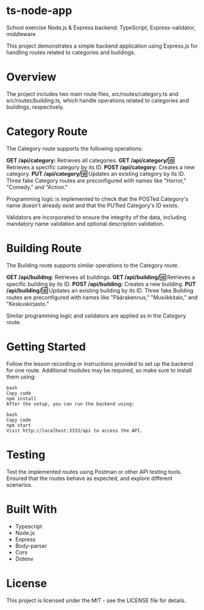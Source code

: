 # ts-node-app
School exercise Node.js & Express backend: TypeScript, Express-validator, middleware

This project demonstrates a simple backend application using Express.js for handling routes related to categories and buildings.

# Overview
The project includes two main route files, src/routes/category.ts and src/routes/building.ts, which handle operations related to categories and buildings, respectively.

# Category Route
The Category route supports the following operations:

**GET /api/category:** Retrieves all categories.
**GET /api/category/:id:** Retrieves a specific category by its ID.
**POST /api/category:**  Creates a new category.
**PUT /api/category/:id:**  Updates an existing category by its ID.
Three fake Category routes are preconfigured with names like "Horror," "Comedy," and "Action."

Programming logic is implemented to check that the POSTed Category's name doesn't already exist and that the PUTted Category's ID exists.

Validators are incorporated to ensure the integrity of the data, including mandatory name validation and optional description validation.

# Building Route
The Building route supports similar operations to the Category route.

**GET /api/building:** Retrieves all buildings.
**GET /api/building/:id:** Retrieves a specific building by its ID.
**POST /api/building:** Creates a new building.
**PUT /api/building/:id:** Updates an existing building by its ID.
Three fake Building routes are preconfigured with names like "Päärakennus," "Musiikkitalo," and "Keskuskirjasto."

Similar programming logic and validators are applied as in the Category route.

# Getting Started
Follow the lesson recording or instructions provided to set up the backend for one route. Additional modules may be required, so make sure to install them using:

```
bash
Copy code
npm install
After the setup, you can run the backend using:

bash
Copy code
npm start
Visit http://localhost:3333/api to access the API.
```


# Testing
Test the implemented routes using Postman or other API testing tools. Ensured that the routes behave as expected, and explore different scenarios.

# Built With
- Typescript
- Node.js
- Express
- Body-parser
- Cors
- Dotenv

# License
This project is licensed under the MIT - see the LICENSE file for details.
